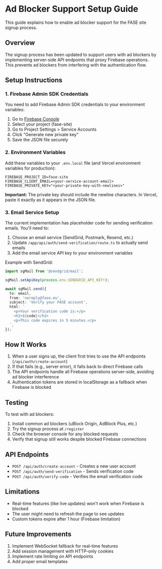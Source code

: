 # Ad Blocker Support Setup Guide

This guide explains how to enable ad blocker support for the FASE site signup process.

## Overview

The signup process has been updated to support users with ad blockers by implementing server-side API endpoints that proxy Firebase operations. This prevents ad blockers from interfering with the authentication flow.

## Setup Instructions

### 1. Firebase Admin SDK Credentials

You need to add Firebase Admin SDK credentials to your environment variables:

1. Go to [Firebase Console](https://console.firebase.google.com)
2. Select your project (fase-site)
3. Go to Project Settings > Service Accounts
4. Click "Generate new private key"
5. Save the JSON file securely

### 2. Environment Variables

Add these variables to your `.env.local` file (and Vercel environment variables for production):

```env
FIREBASE_PROJECT_ID=fase-site
FIREBASE_CLIENT_EMAIL=<your-service-account-email>
FIREBASE_PRIVATE_KEY="<your-private-key-with-newlines>"
```

**Important:** The private key should include the newline characters. In Vercel, paste it exactly as it appears in the JSON file.

### 3. Email Service Setup

The current implementation has placeholder code for sending verification emails. You'll need to:

1. Choose an email service (SendGrid, Postmark, Resend, etc.)
2. Update `/app/api/auth/send-verification/route.ts` to actually send emails
3. Add the email service API key to your environment variables

Example with SendGrid:

```typescript
import sgMail from '@sendgrid/mail';

sgMail.setApiKey(process.env.SENDGRID_API_KEY!);

await sgMail.send({
  to: email,
  from: 'noreply@fase.eu',
  subject: 'Verify your FASE account',
  html: `
    <p>Your verification code is:</p>
    <h2>${code}</h2>
    <p>This code expires in 5 minutes.</p>
  `,
});
```

## How It Works

1. When a user signs up, the client first tries to use the API endpoints (`/api/auth/create-account`)
2. If that fails (e.g., server error), it falls back to direct Firebase calls
3. The API endpoints handle all Firebase operations server-side, avoiding ad blocker interference
4. Authentication tokens are stored in localStorage as a fallback when Firebase is blocked

## Testing

To test with ad blockers:

1. Install common ad blockers (uBlock Origin, AdBlock Plus, etc.)
2. Try the signup process at `/register`
3. Check the browser console for any blocked requests
4. Verify that signup still works despite blocked Firebase connections

## API Endpoints

- `POST /api/auth/create-account` - Creates a new user account
- `POST /api/auth/send-verification` - Sends verification code
- `POST /api/auth/verify-code` - Verifies the email verification code

## Limitations

- Real-time features (like live updates) won't work when Firebase is blocked
- The user might need to refresh the page to see updates
- Custom tokens expire after 1 hour (Firebase limitation)

## Future Improvements

1. Implement WebSocket fallback for real-time features
2. Add session management with HTTP-only cookies
3. Implement rate limiting on API endpoints
4. Add proper email templates